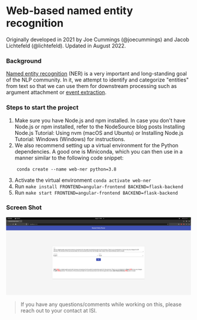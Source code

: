 # Web-based named entity recognition

Originally developed in 2021 by Joe Cummings (@joecummings) and Jacob Lichtefeld (@lichtefeld). Updated in August 2022.

### Background

[Named entity recognition](https://en.wikipedia.org/wiki/Named-entity_recognition) (NER) is a very important and long-standing goal of the NLP community. In it, we attempt to identify and categorize "entities" from text so that we can use them for downstream processing such as argument attachment or [event extraction](http://ceur-ws.org/Vol-779/derive2011_submission_1.pdf).

### Steps to start the project

1. Make sure you have Node.js and npm installed.
        In case you don't have Node.js or npm installed, refer to the NodeSource blog posts Installing Node.js Tutorial: Using nvm (macOS and Ubuntu) or Installing Node.js Tutorial: Windows (Windows) for instructions.
2. We also recommend setting up a virtual environment for the Python dependencies. A good one is Miniconda, which you can then use in a manner similar to the following code snippet:
```
    conda create --name web-ner python=3.8
```
3. Activate the virtual environment ```conda activate web-ner```
4. Run  ```make install FRONTEND=angular-frontend BACKEND=flask-backend```
5. Run  ```make start FRONTEND=angular-frontend BACKEND=flask-backend```


### Screen Shot
![Example app](./assets/web_ner_screenshot.png)

> If you have any questions/comments while working on this, please reach out to your contact at ISI.
